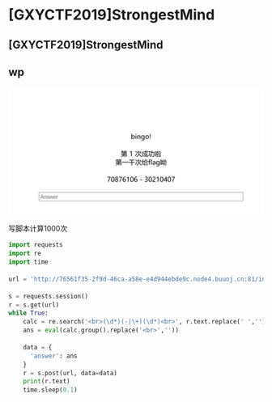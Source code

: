 # \[GXYCTF2019]StrongestMind

## \[GXYCTF2019]StrongestMind

## wp

![](<../.gitbook/assets/image (29) (1) (1) (1) (1).png>)

写脚本计算1000次

```python
import requests
import re
import time

url = 'http://76561f35-2f9d-46ca-a58e-e4d944ebde9c.node4.buuoj.cn:81/index.php'

s = requests.session()
r = s.get(url)
while True:
    calc = re.search('<br>(\d*)(-|\+)(\d*)<br>', r.text.replace(' ',''))
    ans = eval(calc.group().replace('<br>',''))

    data = {
      'answer': ans
    }
    r = s.post(url, data=data)
    print(r.text)
    time.sleep(0.1)
```

